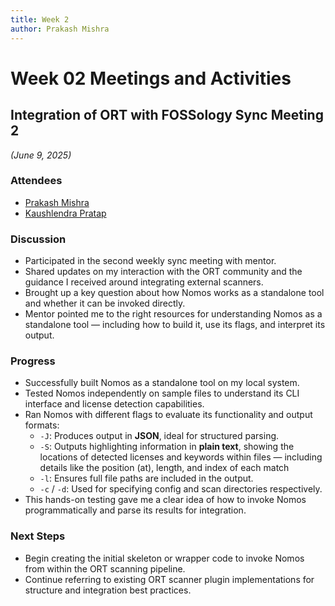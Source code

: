 ```yaml
---
title: Week 2
author: Prakash Mishra
---
```

<!--
SPDX-License-Identifier: CC-BY-SA-4.0

SPDX-FileCopyrightText: 2025 Prakash Mishra <prakashmishra9921@gmail.com>
-->

# Week 02 Meetings and Activities

## Integration of ORT with FOSSology Sync Meeting 2

*(June 9, 2025)*

### Attendees

- [Prakash Mishra](https://github.com/Prakash-Mishra-9ghz)
- [Kaushlendra Pratap](https://github.com/Kaushl2208)

### Discussion

- Participated in the second weekly sync meeting with mentor.
- Shared updates on my interaction with the ORT community and the guidance I received around integrating external scanners.
- Brought up a key question about how Nomos works as a standalone tool and whether it can be invoked directly.
- Mentor pointed me to the right resources for understanding Nomos as a standalone tool — including how to build it, use its flags, and interpret its output.

### Progress
- Successfully built Nomos as a standalone tool on my local system.
- Tested Nomos independently on sample files to understand its CLI interface and license detection capabilities.
- Ran Nomos with different flags to evaluate its functionality and output formats:
  - `-J`: Produces output in **JSON**, ideal for structured parsing.
  - `-S`: Outputs highlighting information in **plain text**, showing the locations of detected licenses and keywords within files — including details like the position (at), length, and index of each match
  - `-l`: Ensures full file paths are included in the output.
  - `-c` / `-d`: Used for specifying config and scan directories respectively.
- This hands-on testing gave me a clear idea of how to invoke Nomos programmatically and parse its results for integration.

### Next Steps

- Begin creating the initial skeleton or wrapper code to invoke Nomos from within the ORT scanning pipeline.
- Continue referring to existing ORT scanner plugin implementations for structure and integration best practices.
